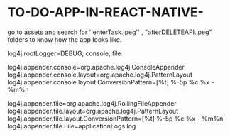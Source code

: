 # TO-DO-APP-IN-REACT-NATIVE-
go to assets and search for ''enterTask.jpeg''  , "afterDELETEAPI.jpeg" folders to know how the app looks like.


log4j.rootLogger=DEBUG, console, file
 
log4j.appender.console=org.apache.log4j.ConsoleAppender
log4j.appender.console.layout=org.apache.log4j.PatternLayout
log4j.appender.console.layout.ConversionPattern=[%t] %-5p %c %x - %m%n
 
log4j.appender.file=org.apache.log4j.RollingFileAppender
log4j.appender.file.layout=org.apache.log4j.PatternLayout
log4j.appender.file.layout.ConversionPattern=[%t] %-5p %c %x - %m%n
log4j.appender.file.File=applicationLogs.log
